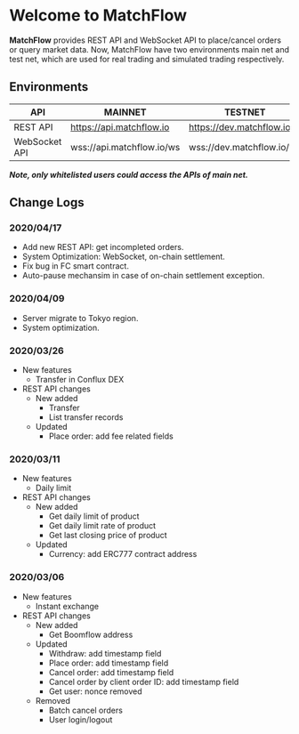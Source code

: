 # Welcome to MatchFlow

**MatchFlow** provides REST API and WebSocket API to place/cancel orders or query market data. Now, MatchFlow have two environments main net and test net, which are used for real trading and simulated trading respectively.

## Environments

|API|MAINNET|TESTNET|COMMENT|
|---|-------|-------|-------|
|REST API|https://api.matchflow.io|https://dev.matchflow.io|<a href="conflux-dex-api.html" target="_blank">Document</a>|
|WebSocket API|wss://api.matchflow.io/ws|wss://dev.matchflow.io/ws|[Document](ws.md)|

***Note, only whitelisted users could access the APIs of main net.***

## Change Logs

### 2020/04/17
- Add new REST API: get incompleted orders.
- System Optimization: WebSocket, on-chain settlement.
- Fix bug in FC smart contract.
- Auto-pause mechansim in case of on-chain settlement exception.

### 2020/04/09
- Server migrate to Tokyo region.
- System optimization.

### 2020/03/26
- New features
    - Transfer in Conflux DEX
- REST API changes
    - New added
        - Transfer
        - List transfer records
    - Updated
        - Place order: add fee related fields

### 2020/03/11
- New features
    - Daily limit
- REST API changes
    - New added
        - Get daily limit of product
        - Get daily limit rate of product
        - Get last closing price of product
    - Updated
        - Currency: add ERC777 contract address

### 2020/03/06
- New features
    - Instant exchange
- REST API changes
    - New added
        - Get Boomflow address
    - Updated
        - Withdraw: add timestamp field
        - Place order: add timestamp field
        - Cancel order: add timestamp field
        - Cancel order by client order ID: add timestamp field
        - Get user: nonce removed
    - Removed
        - Batch cancel orders
        - User login/logout
